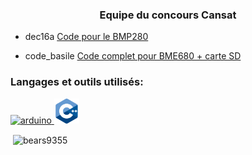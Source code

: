 <h3 align="center">Equipe du concours Cansat</h3>

- dec16a [Code pour le BMP280](https://github.com/Bears9355/dionysos/tree/main/sketch_dec16a)

- code_basile [Code complet pour BME680 + carte SD](https://github.com/Bears9355/dionysos/tree/main/code_basile)

<h3 align="left">Langages et outils utilisés:</h3>
<p align="left"> <a href="https://www.arduino.cc/" target="_blank" rel="noreferrer"> <img src="https://cdn.worldvectorlogo.com/logos/arduino-1.svg" alt="arduino" width="40" height="40"/> </a> <a href="https://www.w3schools.com/cpp/" target="_blank" rel="noreferrer"> <img src="https://raw.githubusercontent.com/devicons/devicon/master/icons/cplusplus/cplusplus-original.svg" alt="cplusplus" width="40" height="40"/> </a> </p>

<p>&nbsp;<img align="center" src="https://github-readme-stats.vercel.app/api?username=bears9355&show_icons=true&locale=en" alt="bears9355" /></p>
